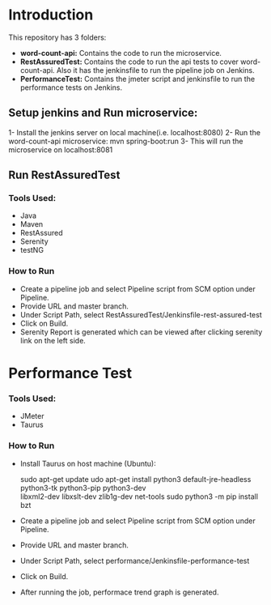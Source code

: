 # Introduction

This repository has 3 folders:

- **word-count-api:** Contains the code to run the microservice.
- **RestAssuredTest:** Contains the code to run the api tests to cover word-count-api. Also it has the jenkinsfile to run the pipeline job on Jenkins.
- **PerformanceTest:** Contains the jmeter script and jenkinsfile to run the performance tests on Jenkins.

## Setup jenkins and Run microservice:
1- Install the jenkins server on local machine(i.e. localhost:8080)
2- Run the word-count-api microservice: mvn spring-boot:run
3- This will run the microservice on  localhost:8081

## Run RestAssuredTest
### Tools Used: 
- Java
- Maven
- RestAssured
- Serenity
- testNG

### How to Run
- Create a pipeline job and select Pipeline script from SCM option under Pipeline.
- Provide URL and master branch.
- Under Script Path, select RestAssuredTest/Jenkinsfile-rest-assured-test
- Click on Build.
- Serenity Report is generated which can be viewed after clicking serenity link on the left side.

# Performance Test

### Tools Used: 
- JMeter
- Taurus

### How to Run
- Install Taurus on host machine (Ubuntu):

	sudo apt-get update
	udo apt-get install python3 default-jre-headless python3-tk python3-pip python3-dev \
  	libxml2-dev libxslt-dev zlib1g-dev net-tools
	sudo python3 -m pip install bzt
	
- Create a pipeline job and select Pipeline script from SCM option under Pipeline.
- Provide URL and master branch.
- Under Script Path, select performance/Jenkinsfile-performance-test
- Click on Build.
- After running the job, performace trend graph is generated.

